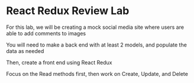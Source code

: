 # React Redux Review Lab

For this lab, we will be creating a mock social media site where users are able to add comments to images

You will need to make a back end with at least 2 models, and populate the data as needed

Then, create a front end using React Redux

Focus on the Read methods first, then work on Create, Update, and Delete
